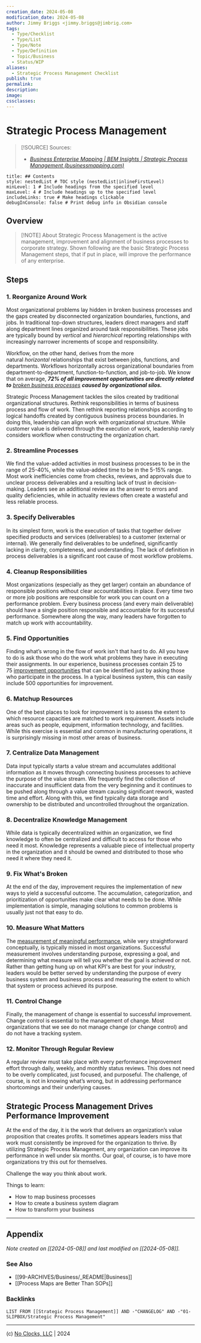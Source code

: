 ```yaml
---
creation_date: 2024-05-08
modification_date: 2024-05-08
author: Jimmy Briggs <jimmy.briggs@jimbrig.com>
tags:
  - Type/Checklist
  - Type/List
  - Type/Note
  - Type/Definition
  - Topic/Business
  - Status/WIP
aliases:
  - Strategic Process Management Checklist
publish: true
permalink:
description:
image:
cssclasses:
---
```



# Strategic Process Management

> [!SOURCE] Sources:
> - *[Business Enterprise Mapping | BEM Insights | Strategic Process Management (businessmapping.com)](https://businessmapping.com/bl220-strategic-process-management.php)*

```table-of-contents
title: ## Contents 
style: nestedList # TOC style (nestedList|inlineFirstLevel)
minLevel: 1 # Include headings from the specified level
maxLevel: 4 # Include headings up to the specified level
includeLinks: true # Make headings clickable
debugInConsole: false # Print debug info in Obsidian console
```

## Overview

> [!NOTE] About
> Strategic Process Management is the active management, improvement and alignment of business processes to corporate strategy. Shown following are the basic Strategic Process Management steps, that if put in place, will improve the performance of any enterprise.

## Steps

### 1. Reorganize Around Work

Most organizational problems lay hidden in broken business processes and the gaps created by disconnected organization boundaries, functions, and jobs. In traditional top-down structures, leaders direct managers and staff along department lines organized around task responsibilities. These jobs are typically bound by _vertical_ and _hierarchical_ reporting relationships with increasingly narrower increments of scope and responsibility.

Workflow, on the other hand, derives from the more natural _horizontal_ relationships that exist between jobs, functions, and departments. Workflows horizontally across organizational boundaries from department-to-department, function-to-function, and job-to-job. We know that on average, **_72% of all improvement opportunities are directly related to_** _[broken business processes](https://businessmapping.com/broken-processes.php)_ **_caused by organizational silos._**

Strategic Process Management tackles the silos created by traditional organizational structures. Rethink responsibilities in terms of business process and flow of work. Then rethink reporting relationships according to logical handoffs created by contiguous business process boundaries. In doing this, leadership can align work with organizational structure. While customer value is delivered through the execution of work, leadership rarely considers workflow when constructing the organization chart.

### 2. Streamline Processes

We find the value-added activities in most business processes to be in the range of 25-40%, while the value-added time to be in the 5-15% range. Most work inefficiencies come from checks, reviews, and approvals due to unclear process deliverables and a resulting lack of trust in decision-making. Leaders see an additional review as the answer to errors and quality deficiencies, while in actuality reviews often create a wasteful and less reliable process.

### 3. Specify Deliverables

In its simplest form, work is the execution of tasks that together deliver specified products and services (deliverables) to a customer (external or internal). We generally find deliverables to be undefined, significantly lacking in clarity, completeness, and understanding. The lack of definition in process deliverables is a significant root cause of most workflow problems.

### 4. Cleanup Responsibilities

Most organizations (especially as they get larger) contain an abundance of responsible positions without clear accountabilities in place. Every time two or more job positions are responsible for work you can count on a performance problem. Every business process (and every main deliverable) should have a single position responsible and accountable for its successful performance. Somewhere along the way, many leaders have forgotten to match up work with accountability.

### 5. Find Opportunities

Finding what’s wrong in the flow of work isn't that hard to do. All you have to do is ask those who do the work what problems they have in executing their assignments. In our experience, business processes contain 25 to 75 [improvement opportunities](https://businessmapping.com/bl259-red-clouds-the-four-sources-of-improvement-opportunities.php) that can be identified just by asking those who participate in the process. In a typical business system, this can easily include 500 opportunities for improvement.

### 6. Matchup Resources

One of the best places to look for improvement is to assess the extent to which resource capacities are matched to work requirement. Assets include areas such as people, equipment, information technology, and facilities. While this exercise is essential and common in manufacturing operations, it is surprisingly missing in most other areas of business.

### 7. Centralize Data Management

Data input typically starts a value stream and accumulates additional information as it moves through connecting business processes to achieve the purpose of the value stream. We frequently find the collection of inaccurate and insufficient data from the very beginning and it continues to be pushed along through a value stream causing significant rework, wasted time and effort. Along with this, we find typically data storage and ownership to be distributed and uncontrolled throughout the organization.

### 8. Decentralize Knowledge Management

While data is typically decentralized within an organization, we find knowledge to often be centralized and difficult to access for those who need it most. Knowledge represents a valuable piece of intellectual property in the organization and it should be owned and distributed to those who need it where they need it.

### 9. Fix What's Broken

At the end of the day, improvement requires the implementation of new ways to yield a successful outcome. The accumulation, categorization, and prioritization of opportunities make clear what needs to be done. While implementation is simple, managing solutions to common problems is usually just not that easy to do.

### 10. Measure What Matters

The [measurement of meaningful performance](https://businessmapping.com/bl125-adopt-performance-measures-that-answer-these-questions.php), while very straightforward conceptually, is typically missed in most organizations. Successful measurement involves understanding purpose, expressing a goal, and determining what measure will tell you whether the goal is achieved or not. Rather than getting hung up on what KPI's are best for your industry, leaders would be better served by understanding the purpose of every business system and business process and measuring the extent to which that system or process achieved its purpose.

### 11. Control Change

Finally, the management of change is essential to successful improvement. Change control is essential to the management of change. Most organizations that we see do not manage change (or change control) and do not have a tracking system.

### 12. Monitor Through Regular Review

A regular review must take place with every performance improvement effort through daily, weekly, and monthly status reviews. This does not need to be overly complicated, just focused, and purposeful. The challenge, of course, is not in knowing what’s wrong, but in addressing performance shortcomings and their underlying causes.

## Strategic Process Management Drives Performance Improvement

At the end of the day, it is the work that delivers an organization’s value proposition that creates profits. It sometimes appears leaders miss that work must consistently be improved for the organization to thrive. By utilizing Strategic Process Management, any organization can improve its performance in well under six months. Our goal, of course, is to have more organizations try this out for themselves.

Challenge the way you think about work. 

Things to learn:

- How to map business processes
- How to create a business system diagram
- How to transform your business


***

## Appendix

*Note created on [[2024-05-08]] and last modified on [[2024-05-08]].*

### See Also

- [[99-ARCHIVES/Business/_README|Business]]
- [[Process Maps are Better Than SOPs]]

### Backlinks

```dataview
LIST FROM [[Strategic Process Management]] AND -"CHANGELOG" AND -"01-SLIPBOX/Strategic Process Management"
```

***

(c) [No Clocks, LLC](https://github.com/noclocks) | 2024